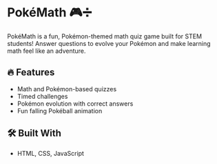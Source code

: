 # PokéMath 🎮➗

PokéMath is a fun, Pokémon-themed math quiz game built for STEM students! Answer questions to evolve your Pokémon and make learning math feel like an adventure.

## 🔥 Features
- Math and Pokémon-based quizzes
- Timed challenges
- Pokémon evolution with correct answers
- Fun falling Pokéball animation

## 🛠 Built With
- HTML, CSS, JavaScript
